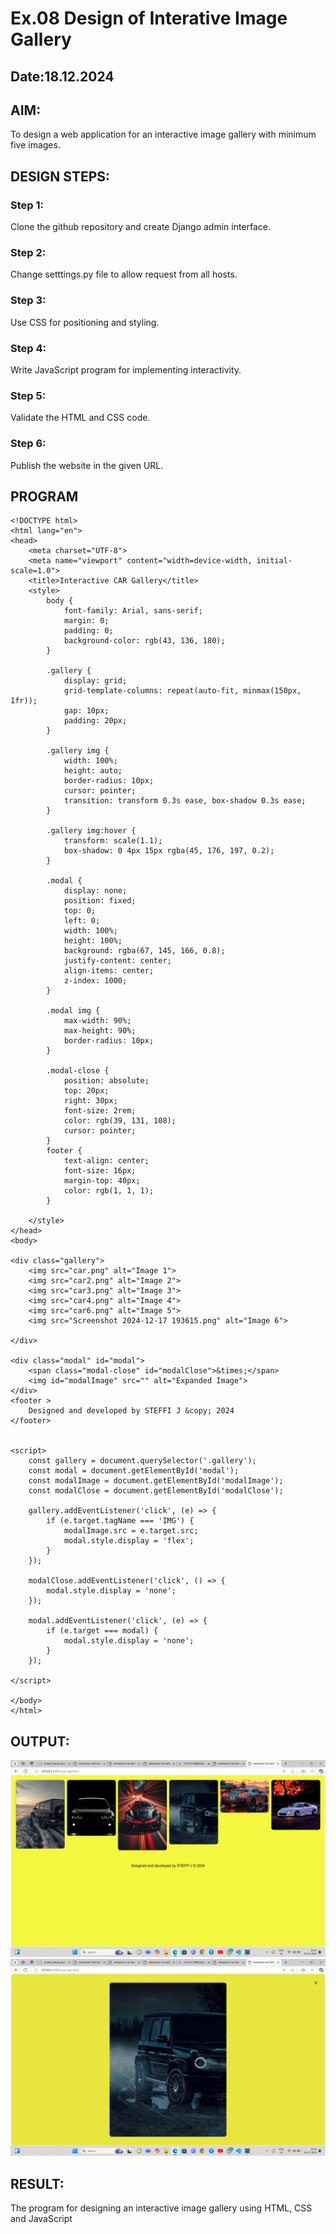 # Ex.08 Design of Interative Image Gallery
## Date:18.12.2024
 
 ## AIM:
 To design a web application for an interactive image gallery with minimum five images.

 ## DESIGN STEPS:

### Step 1:
Clone the github repository and create Django admin interface.

### Step 2:
Change setttings.py file to allow request from all hosts.

### Step 3:
Use CSS for positioning and styling.

### Step 4:
Write JavaScript program for implementing interactivity.

### Step 5:
Validate the HTML and CSS code.

### Step 6:
Publish the website in the given URL.

## PROGRAM
```
<!DOCTYPE html>
<html lang="en">
<head>
    <meta charset="UTF-8">
    <meta name="viewport" content="width=device-width, initial-scale=1.0">
    <title>Interactive CAR Gallery</title>
    <style>
        body {
            font-family: Arial, sans-serif;
            margin: 0;
            padding: 0;
            background-color: rgb(43, 136, 180);
        }

        .gallery {
            display: grid;
            grid-template-columns: repeat(auto-fit, minmax(150px, 1fr));
            gap: 10px;
            padding: 20px;
        }

        .gallery img {
            width: 100%;
            height: auto;
            border-radius: 10px;
            cursor: pointer;
            transition: transform 0.3s ease, box-shadow 0.3s ease;
        }

        .gallery img:hover {
            transform: scale(1.1);
            box-shadow: 0 4px 15px rgba(45, 176, 197, 0.2);
        }

        .modal {
            display: none;
            position: fixed;
            top: 0;
            left: 0;
            width: 100%;
            height: 100%;
            background: rgba(67, 145, 166, 0.8);
            justify-content: center;
            align-items: center;
            z-index: 1000;
        }

        .modal img {
            max-width: 90%;
            max-height: 90%;
            border-radius: 10px;
        }

        .modal-close {
            position: absolute;
            top: 20px;
            right: 30px;
            font-size: 2rem;
            color: rgb(39, 131, 108);
            cursor: pointer;
        }
        footer {
            text-align: center;
            font-size: 16px;
            margin-top: 40px; 
            color: rgb(1, 1, 1);
        }

    </style>
</head>
<body>

<div class="gallery">
    <img src="car.png" alt="Image 1">
    <img src="car2.png" alt="Image 2">
    <img src="car3.png" alt="Image 3">
    <img src="car4.png" alt="Image 4">
    <img src="car6.png" alt="Image 5">
    <img src="Screenshot 2024-12-17 193615.png" alt="Image 6">

</div>

<div class="modal" id="modal">
    <span class="modal-close" id="modalClose">&times;</span>
    <img id="modalImage" src="" alt="Expanded Image">
</div>
<footer >
    Designed and developed by STEFFI J &copy; 2024
</footer>


<script>
    const gallery = document.querySelector('.gallery');
    const modal = document.getElementById('modal');
    const modalImage = document.getElementById('modalImage');
    const modalClose = document.getElementById('modalClose');

    gallery.addEventListener('click', (e) => {
        if (e.target.tagName === 'IMG') {
            modalImage.src = e.target.src;
            modal.style.display = 'flex';
        }
    });

    modalClose.addEventListener('click', () => {
        modal.style.display = 'none';
    });

    modal.addEventListener('click', (e) => {
        if (e.target === modal) {
            modal.style.display = 'none';
        }
    });

</script>

</body>
</html>

```
## OUTPUT:
![alt text](<Screenshot (102).png>)
![alt text](<Screenshot (103).png>)


## RESULT:
The program for designing an interactive image gallery using HTML, CSS and JavaScript

